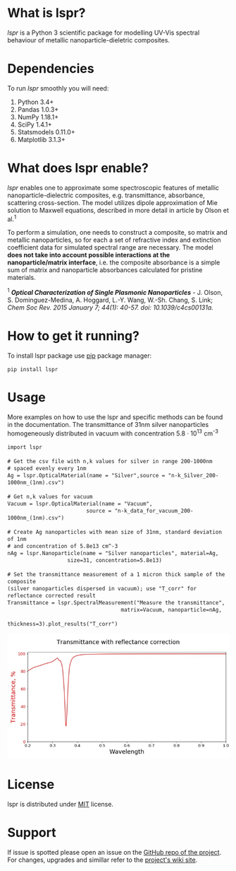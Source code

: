 # What is lspr?

_lspr_ is a Python 3 scientific package for modelling UV-Vis spectral behaviour of metallic nanoparticle-dieletric composites.

# Dependencies

To run _lspr_ smoothly you will need:
1. Python 3.4+
2. Pandas 1.0.3+
3. NumPy 1.18.1+
4. SciPy 1.4.1+
5. Statsmodels 0.11.0+
6. Matplotlib 3.1.3+

# What does lspr enable?

_lspr_ enables one to approximate some spectroscopic features of metallic nanoparticle-dielectric composites, e.g. transmittance, absorbance, scattering cross-section. The model utilizes dipole approximation of Mie solution to Maxwell equations, described in more detail in article by Olson et al.<sup>1</sup>

To perform a simulation, one needs to construct a composite, so matrix and metallic nanoparticles, so for each a set of refractive index and extinction coefficient data for simulated spectral range are necessary. The model **does not take into account possible interactions at the nanoparticle/matrix interface**, i.e. the composite absorbance is a simple sum of matrix and nanoparticle absorbances calculated for pristine materials.



<sup>1</sup> _**Optical Characterization of Single Plasmonic Nanoparticles**_ - J. Olson, S. Dominguez-Medina, A. Hoggard, L.-Y. Wang, W.-Sh. Chang, S. Link; *Chem Soc Rev. 2015 January 7; 44(1): 40-57. doi: 10.1039/c4cs00131a.*

# How to get it running?

To install lspr package use [pip](https://pip.pypa.io/en/stable/) package manager:

```
pip install lspr
```

# Usage

More examples on how to use the lspr and specific methods can be found in the documentation.
The transmittance of 31nm silver nanoparticles homogeneously distributed in vacuum with concentration 5.8 &middot; 10<sup>13</sup> cm<sup>-3</sup>

```
import lspr

# Get the csv file with n,k values for silver in range 200-1000nm
# spaced evenly every 1nm
Ag = lspr.OpticalMaterial(name = "Silver",source = "n-k_Silver_200-1000nm_(1nm).csv")

# Get n,k values for vacuum
Vacuum = lspr.OpticalMaterial(name = "Vacuum",
                         source = "n-k_data_for_vacuum_200-1000nm_(1nm).csv")

# Create Ag nanoparticles with mean size of 31nm, standard deviation of 1nm
# and concentration of 5.8e13 cm^-3
nAg = lspr.Nanoparticle(name = "Silver nanoparticles", material=Ag,
                   size=31, concentration=5.8e13)

# Set the transmittance measurement of a 1 micron thick sample of the composite
(silver nanoparticles dispersed in vacuum); use "T_corr" for reflectance corrected result
Transmittance = lspr.SpectralMeasurement("Measure the transmittance",
                                    matrix=Vacuum, nanoparticle=nAg,
                                    thickness=3).plot_results("T_corr")
```

![The result is a preformatted plot of the reflectance corrected transmittance](https://github.com/Arghantyr/LSPR-glass-transmittance/blob/master/example.jpg)

# License
lspr is distributed under [MIT](https://choosealicense.com/licenses/mit/) license.

# Support
If issue is spotted please open an issue on the [GitHub repo of the project](https://github.com/Arghantyr/LSPR-glass-transmittance/issues). For changes, upgrades and simillar refer to the [project's wiki site](https://github.com/Arghantyr/LSPR-glass-transmittance/wiki).
